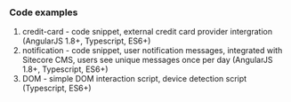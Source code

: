 ### Code examples

1. credit-card - code snippet, external credit card provider intergration (AngularJS 1.8+, Typescript, ES6+)
2. notification - code snippet, user notification messages, integrated with Sitecore CMS, users see unique messages once per day (AngularJS 1.8+, Typescript, ES6+)
3. DOM - simple DOM interaction script, device detection script (Typescript, ES6+) 